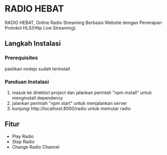 # RADIO HEBAT
RADIO HEBAT, Online Radio Streaming Berbasis Website dengan Penerapan Protokol HLS(Http Live Streaming).

## Langkah Instalasi
### Prerequisites
pastikan nodejs sudah terinstall

### Panduan Instalasi
1. masuk ke direktori project dan jalankan perintah "npm install" untuk menginstall dependency
2. jalankan perintah "npm start" untuk menjalankan server
3. kunjungi http://localhost:8000/radio untuk memutar radio

## Fitur
- Play Radio
- Stop Radio
- Change Radio Channel
